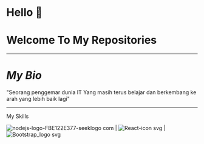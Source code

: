 # Hello 👋
# Welcome To My Repositories
-----------------
# _My Bio_
"Seorang penggemar dunia IT Yang masih terus belajar dan berkembang ke arah yang lebih baik lagi"

------------------
My Skills

![nodejs-logo-FBE122E377-seeklogo com](https://user-images.githubusercontent.com/44721619/198818548-16252b37-3987-4382-9b8b-4703865f68c5.png) | ![React-icon svg](https://user-images.githubusercontent.com/44721619/198818561-14768180-febc-4513-91a3-3e86e0affdc9.png) |![Bootstrap_logo svg](https://user-images.githubusercontent.com/44721619/198818581-0c0ea17b-86fb-4047-95c8-0a127b5cfc37.png)

